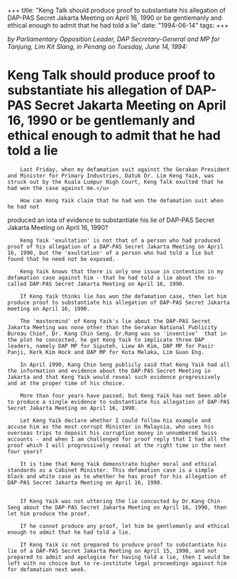 +++ 
title: "Keng Talk should produce proof to substantiate his allegation of DAP-PAS Secret Jakarta Meeting on April 16, 1990 or be gentlemanly and ethical enough to admit that he had told a lie"
date: "1994-06-14"
tags:
+++

_by Parliamentary Opposition Leader, DAP Secretary-General and MP for Tanjung, Lim Kit Slang, in Penang on Tuesday, June 14, 1994:_

# Keng Talk should produce proof to substantiate his allegation of DAP-PAS Secret Jakarta Meeting on April 16, 1990 or be gentlemanly and ethical enough to admit that he had told a lie

		Last Friday, when my defamation suit against the Gerakan President and Minister for Primary Industries, Datuk Dr. Lim Keng Yaik, was struck out by the Kuala Lumpur High Court, Keng Talk exulted that he had won the case against me.</u>

		How can Keng Yaik claim that he had won the defamation suit when he had not 
produced an iota of evidence to substantiate his lie of DAP-PAS Secret Jakarta Meeting on April 16, 1990?

		Keng Yaik 'exultation' is not that of a person who had produced proof of his allegation of a DAP-PAS Secret Jakarta Meeting on April 16, 1990, but the 'exultation' of a person who had told a lie but found that he need not be exposed.

		Keng Yaik knows that there is only one issue in contention in my defamation case against him - that he had told a lie about the so-called DAP-PAS Secret Jakarta Meeting on April 16, 1990.

		If Keng Yaik thinks lie has won the defamation case, then let him produce proof to substantiate his allegation of DAP-PAS Secret Jakarta meeting on April 16, 1990.

		The 'mastermind' of Keng Yaik's lie about the DAP-PAS Secret Jakarta Meeting was none other than the Gerakan National Publicity Bureau Chief, Dr. Kang Chin Seng. Dr.Rang was so 'inventive’  that in the plot he concocted, he got Keng Yaik to implicate three DAP leaders, namely DAP MP for Siputeh, Liew Ah Kim, DAP MP for Pasir Panji, Kerk Kim Hock and DAP MP for Kota Melaka, Lim Guan Eng.

		In April 1990, Kang Chin Seng publicly said that Keng Yaik had all the information and evidence about the DAP-PAS Secret Meeting in Jakarta and that Keng Yaik would reveal such evidence progressively and at the proper time of his choice.

		More than four years have passed, but Keng Yaik has not been able to produce a single evidence to substantiate his allegation of DAP-PAS Secret Jakarta Meeting on April 16, 1990.

		Let Keng Yaik declare whether I could follow his example and accuse him as the most corrupt Minister in Malaysia, who uses his overseas trips to deposit his corruption money in unnumbered Swiss accounts - and when I am challenged for proof reply that I had all the proof which I will progressively reveal at the right time in the next four years?

		It is time that Keng Yaik demonstrate higher moral and ethical standards as a Cabinet Minister. This defamation case is a simple black and white case as to whether he has proof for his allegation of DAP-PAS Secret Jakarta Meeting on April 16, 1990.


		If Keng Yaik was not uttering the lie concocted by Dr.Kang Chin Seng about the DAP-PAS Secret Jakarta Meeting on April 16, 1990, then let him produce the proof.	

		If he cannot produce any proof, let him be gentlemanly and ethical enough to admit that he had told a lie.

		If Keng Yaik is not prepared to produce proof to substantiate his lie of a DAP-PAS Secret Jakarta Meeting on April 15, 1990, and not prepared to admit and apologise for having told a lie, then I would be left with no choice but to re-institute legal proceedings against him for defamation next week.
 
